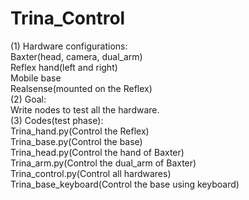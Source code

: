 # Trina_Control  
(1) Hardware configurations:  
Baxter(head, camera, dual_arm)  
Reflex hand(left and right)  
Mobile base  
Realsense(mounted on the Reflex)  
(2) Goal:  
Write nodes to test all the hardware.  
(3) Codes(test phase):  
Trina_hand.py(Control the Reflex)  
Trina_base.py(Control the base)  
Trina_head.py(Control the hand of Baxter)  
Trina_arm.py(Control the dual_arm of Baxter)  
Trina_control.py(Control all hardwares)  
Trina_base_keyboard(Control the base using keyboard)  
